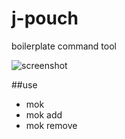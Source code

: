 # j-pouch
boilerplate command tool

![screenshot](https://raw.githubusercontent.com/A-Horse/j-pouch/master/misc/ezgif-1957524660.gif)

##use 
- mok
- mok add
- mok remove
